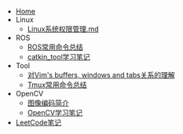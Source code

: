 * [Home](./README.md)
* Linux
  * [Linux系统权限管理.md](./Linux/Linux系统权限管理.md)
* ROS
  * [ROS常用命令总结](./ROS/ros常用命令总结.md)
  * [catkin_tool学习笔记](./ROS/catkin_tool.md)
* Tool
  * [对Vim's buffers, windows and tabs关系的理解](./Tool/对Vim's%20buffers,%20windows%20and%20tabs关系的理解.md)
  * [Tmux常用命令总结](./Tool/tmux常用命令总结.md)
* OpenCV
  * [图像编码简介](./OpenCV/图片编码.md)
  * [OpenCV学习笔记](./OpenCV/OpenCV笔记.md)
* [LeetCode笔记](./LeetCode_100.md)